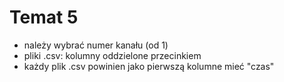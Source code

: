 # Temat 5
* należy wybrać numer kanału (od 1)
* pliki .csv: kolumny oddzielone przecinkiem
* każdy plik .csv powinien jako pierwszą kolumne mieć "czas"
